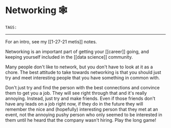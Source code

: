 # Networking 🕸
`TAGS:`  

---
For an intro, see my [[1-27-21 metis]] notes. 

Networking is an important part of getting your [[career]] going, and keeping yourself included in the [[data science]] community. 

Many people don't like to network, but you don't have to look at it as a chore. The best attitude to take towards networking is that you should just try and meet interesting people that you have something in common with. 

Don't just try and find the person with the best connections and convince them to get you a job. They will see right through that and it's really annoying. Instead, just try and make friends. Even if those friends don't have any leads on a job right now, if they do in the future they will remember the nice and (hopefully) interesting person that they met at an event, not the annoying pushy person who only seemed to be interested in them until he heard that the company wasn't hiring. Play the long game! 